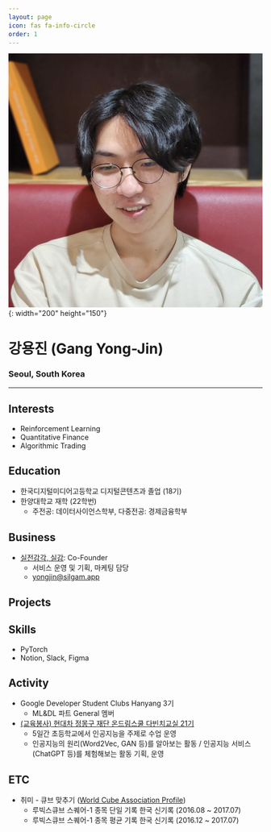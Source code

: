 ```yaml
---
layout: page
icon: fas fa-info-circle
order: 1
---
```


![profile_image](/assets/img/profile.png){: width="200" height="150"}

# 강용진 (Gang Yong-Jin)

### Seoul, South Korea

---

## Interests

- Reinforcement Learning
- Quantitative Finance
- Algorithmic Trading

## Education

- 한국디지털미디어고등학교 디지털콘텐츠과 졸업 (18기)
- 한양대학교 재학 (22학번)
  - 주전공: 데이터사이언스학부, 다중전공: 경제금융학부

## Business

- [실전감각, 실감](https://rouxist.github.io/posts/project_silgam_introduce/): Co-Founder
  - 서비스 운영 및 기획, 마케팅 담당
  - [yongjin@silgam.app](mailto:yongjin@silgam.app)

## Projects

## Skills

- PyTorch
- Notion, Slack, Figma

## Activity

- Google Developer Student Clubs Hanyang 3기
  - ML&DL 파트 General 멤버
- [(교육봉사) 현대차 정몽구 재단 온드림스쿨 다빈치교실 21기](https://rouxist.github.io/posts/life_ods_activity/)
  - 5일간 초등학교에서 인공지능을 주제로 수업 운영
  - 인공지능의 원리(Word2Vec, GAN 등)를 알아보는 활동 / 인공지능 서비스(ChatGPT 등)를 체험해보는 활동 기획, 운영

## ETC

- 취미 - 큐브 맞추기 \([World Cube Association Profile](https://www.worldcubeassociation.org/persons/2015YONG02)\)
  - 루빅스큐브 스퀘어-1 종목 단일 기록 한국 신기록 (2016.08 ~ 2017.07)
  - 루빅스큐브 스퀘어-1 종목 평균 기록 한국 신기록 (2016.12 ~ 2017.07)
